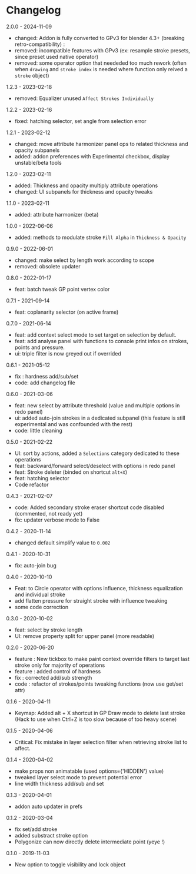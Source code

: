 # Changelog

2.0.0 - 2024-11-09

- changed: Addon is fully converted to GPv3 for blender 4.3+ (breaking retro-compatibility) :
- removed: incompatible features with GPv3 (ex: resample stroke presets, since preset used native operator)
- removed: some operator option that neededed too much rework (often when `drawing` and `stroke index` is needed where function only reived a `stroke` object)

1.2.3 - 2023-02-18

- removed: Equalizer unused `Affect Strokes Individually`

1.2.2 - 2023-02-16

- fixed: hatching selector, set angle from selection error

1.2.1 - 2023-02-12

- changed: move attribute harmonizer panel ops to related thickness and opacity subpanels
- added: addon preferences with Experimental checkbox, display unstable/beta tools

1.2.0 - 2023-02-11

- added: Thickness and opacity multiply attribute operations
- changed: UI subpanels for thickness and opacity tweaks

1.1.0 - 2023-02-11

- added: attribute harmonizer (beta)

1.0.0 - 2022-06-06

- added: methods to modulate stroke `Fill Alpha` in `Thickness & Opacity`

0.9.0 - 2022-06-01

- changed: make select by length work according to scope
- removed: obsolete updater

0.8.0 - 2022-01-17

- feat: batch tweak GP point vertex color

0.7.1 - 2021-09-14

- feat: coplanarity selector (on active frame)

0.7.0 - 2021-06-14

- feat: add context select mode to set target on selection by default.
- feat: add analyse panel with functions to console print infos on strokes, points and pressure.
- ui: triple filter is now greyed out if overrided

0.6.1 - 2021-05-12

- fix : hardness add/sub/set
- code: add changelog file


0.6.0 - 2021-03-06

- feat: new select by attribute threshold (value and multiple options in redo panel)
- ui: added auto-join strokes in a dedicated subpanel (this feature is still experimental and was confounded with the rest)
- code: little cleaning

0.5.0 - 2021-02-22

- UI: sort by actions, added a `Selections` category dedicated to these operations
- feat: backward/forward select/deselect with options in redo panel
- feat: Stroke deleter (binded on shortcut `alt+X`)
- feat: hatching selector
- Code refactor

0.4.3 - 2021-02-07

- code: Added secondary stroke eraser shortcut code disabled (commented, not ready yet)
- fix: updater verbose mode to False

0.4.2 - 2020-11-14

- changed default simplify value to `0.002`

0.4.1 - 2020-10-31

- fix: auto-join bug

0.4.0 - 2020-10-10

- Feat: to Circle operator with options influence, thickness equalization and individual stroke
- add flatten pressure for straight stroke with influence tweaking
- some code correction

0.3.0 - 2020-10-02

- feat: select by stroke length
- UI: remove property split for upper panel (more readable)

0.2.0 - 2020-06-20

- feature : New tickbox to make paint context override filters to target last stroke only for majority of operations
- feature : added control of hardness
- fix : corrected add/sub strength
- code : refactor of strokes/points tweaking functions (now use get/set attr)

0.1.6 - 2020-04-11

- Keymap: Added alt + X shortcut in GP Draw mode to delete last stroke (Hack to use when Ctrl+Z is too slow because of too heavy scene)
<!-- - removed Auto-join and fade feature... -->

0.1.5 - 2020-04-06

- Critical: Fix mistake in layer selection filter when retrieving stroke list to affect.

0.1.4 - 2020-04-02

- make props non animatable (used options={'HIDDEN'} value)
- tweaked layer select mode to prevent potential error
- line width thickness add/sub and set

0.1.3 - 2020-04-01

- addon auto updater in prefs

0.1.2 - 2020-03-04

- fix set/add stroke
- added substract stroke option
- Polygonize can now directly delete intermediate point (yeye !)

0.1.0 - 2019-11-03

- New option to toggle visibility and lock object
